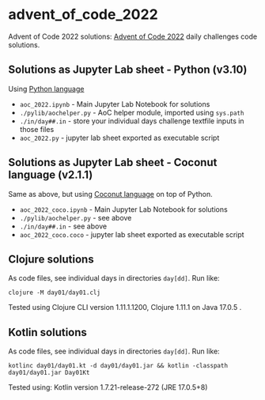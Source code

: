 # advent_of_code_2022
Advent of Code 2022 solutions:
[Advent of Code 2022](https://adventofcode.com/2022) daily challenges code solutions.

## Solutions as Jupyter Lab sheet - Python (v3.10)
Using [Python language](https://www.python.org/)

* `aoc_2022.ipynb` - Main Jupyter Lab Notebook for solutions
* `./pylib/aochelper.py` - AoC helper module, imported using `sys.path`
* `./in/day##.in` - store your individual days challenge textfile inputs in those files
* `aoc_2022.py` - jupyter lab sheet exported as executable script

## Solutions as Jupyter Lab sheet - Coconut language (v2.1.1)
Same as above, but using [Coconut language](https://coconut-lang.org/) on top of Python.

* `aoc_2022_coco.ipynb` - Main Jupyter Lab Notebook for solutions
* `./pylib/aochelper.py` - see above
* `./in/day##.in` - see above
* `aoc_2022_coco.coco` - jupyter lab sheet exported as executable script

## Clojure solutions
As code files, see individual days in directories `day[dd]`.
Run like:

    clojure -M day01/day01.clj

Tested using Clojure CLI version 1.11.1.1200, Clojure 1.11.1 on Java 17.0.5 .

## Kotlin solutions
As code files, see individual days in directories `day[dd]`.
Run like:

    kotlinc day01/day01.kt -d day01/day01.jar && kotlin -classpath day01/day01.jar Day01Kt

Tested using: Kotlin version 1.7.21-release-272 (JRE 17.0.5+8)
